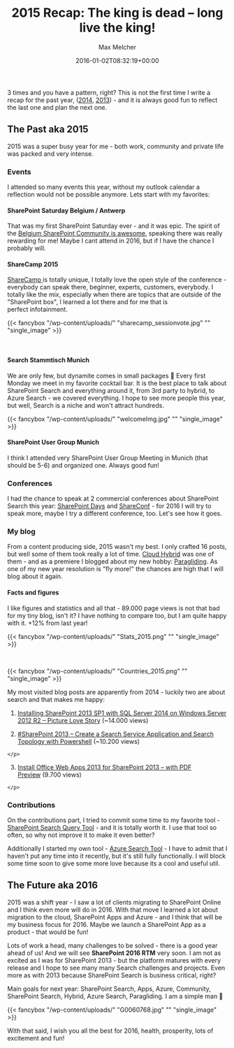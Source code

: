 ﻿---
title: '2015 Recap: The king is dead – long live the king!'
author: Max Melcher
aliases:
   - "/post/2016-01-02-the-king-is-dead-long-live-the-king-2015-recap/"
2016: "01"
type: post
date: 2016-01-02T08:32:19+00:00
url: /2016/01/the-king-is-dead-long-live-the-king-2015-recap/
yourls_shorturl:
  - http://melcher.it/s/6G
categories:
  - Apps
  - Azure
  - Azure Search
  - AzureSearchTool
  - Community
  - Conference
  - Development
  - Hybrid
  - Office 365
  - Search
  - SharePoint 2013
  - SharePoint 2016
  - Uncategorized

---
3 times and you have a pattern, right? This is not the first time I write a recap for the past year, ([2014][1], [2013][2]) - and it is always good fun to reflect the last one and plan the next one.

## The Past aka 2015

2015 was a super busy year for me - both work, community and private life was packed and very intense.

### Events

I attended so many events this year, without my outlook calendar a reflection would not be possible anymore. Lets start with my favorites:

#### SharePoint Saturday Belgium / Antwerp

That was my first SharePoint Saturday ever - and it was epic. The spirit of the [Belgium SharePoint Community is awesome][3], speaking there was really rewarding for me! Maybe I cant attend in 2016, but if I have the chance I probably will.

#### ShareCamp 2015

<a href="http://sharecamp.de/" target="_blank">ShareCamp </a>is totally unique, I totally love the open style of the conference - everybody can speak there, beginner, experts, customers, everybody. I totally like the mix, especially when there are topics that are outside of the "SharePoint box", I learned a lot there and for me that is perfect infotainment.

{{< fancybox "/wp-content/uploads/" "sharecamp_sessionvote.jpg" "" "single_image" >}}

&nbsp;

#### Search Stammtisch Munich

We are only few, but dynamite comes in small packages 🙂 Every first Monday we meet in my favorite cocktail bar. It is the best place to talk about SharePoint Search and everything around it, from 3rd party to hybrid, to Azure Search - we covered everything. I hope to see more people this year, but well, Search is a niche and won't attract hundreds.

{{< fancybox "/wp-content/uploads/" "welcomeImg.jpg" "" "single_image" >}}

#### SharePoint User Group Munich

I think I attended very SharePoint User Group Meeting in Munich (that should be 5-6) and organized one. Always good fun!

### Conferences

I had the chance to speak at 2 commercial conferences about SharePoint Search this year: <a href="http://www.sharepoint-day.de/" target="_blank">SharePoint Days</a> and <a href="http://www.shareconf.de/" target="_blank">ShareConf</a> - for 2016 I will try to speak more, maybe I try a different conference, too. Let's see how it goes.

### My blog

From a content producing side, 2015 wasn't my best. I only crafted 16 posts, but well some of them took really a lot of time. <a href="https://melcher.it/2015/11/cloud-hybrid-search-service-first-experiences/" target="_blank">Cloud Hybrid</a> was one of them - and as a premiere I blogged about my new hobby: <a href="https://melcher.it/2015/10/off-topic-paragliding-performance-training-in-oludeniz-turkey-mount-babadag/" target="_blank">Paragliding</a>. As one of my new year resolution is "fly more!" the chances are high that I will blog about it again.

#### Facts and figures

I like figures and statistics and all that - 89.000 page views is not that bad for my tiny blog, isn't it? I have nothing to compare too, but I am quite happy with it. +12% from last year!

{{< fancybox "/wp-content/uploads/" "Stats_2015.png" "" "single_image" >}}

&nbsp;

{{< fancybox "/wp-content/uploads/" "Countries_2015.png" "" "single_image" >}}

My most visited blog posts are apparently from 2014 - luckily two are about search and that makes me happy:

  1. <a href="https://melcher.it/2014/05/installing-sharepoint-2013-sp1-sql-server-2014-windows-server-2012-r2-picture-love-story/" target="_blank">Installing SharePoint 2013 SP1 with SQL Server 2014 on Windows Server 2012 R2 – Picture Love Story</a> (~14.000 views)
  2. <p class="post-title offset-by-one ">
      <a title="Permanent Link: #SharePoint 2013 – Create a Search Service Application and Search Topology with Powershell" href="https://melcher.it/2012/07/sharepoint-2013-create-a-search-service-application-and-topology-with-powershell/" rel="bookmark">#SharePoint 2013 – Create a Search Service Application and Search Topology with Powershell</a> (~10.200 views)
    </p>

  3. <p class="post-title offset-by-one ">
      <a title="Permanent Link: Install Office Web Apps 2013 for SharePoint 2013 – with PDF Preview" href="https://melcher.it/2013/05/install-office-web-apps-2013-for-sharepoint-2013-with-pdf-preview/" rel="bookmark">Install Office Web Apps 2013 for SharePoint 2013 – with PDF Preview</a> (9.700 views)
    </p>

### Contributions

On the contributions part, I tried to commit some time to my favorite tool - [SharePoint Search Query Tool][4] - and it is totally worth it. I use that tool so often, so why not improve it to make it even better?

Additionally I started my own tool - [Azure Search Tool][5] - I have to admit that I haven't put any time into it recently, but it's still fully functionally. I will block some time soon to give some more love because its a cool and useful util.

## The Future aka 2016

2015 was a shift year - I saw a lot of clients migrating to SharePoint Online and I think even more will do in 2016. With that move I learned a lot about migration to the cloud, SharePoint Apps and Azure - and I think that will be my business focus for 2016. Maybe we launch a SharePoint App as a product - that would be fun!
  
Lots of work a head, many challenges to be solved - there is a good year ahead of us! And we will see **SharePoint 2016 RTM** very soon. I am not as excited as I was for SharePoint 2013 - but the platform matures with every release and I hope to see many many Search challenges and projects. Even more as with 2013 because SharePoint Search is business critical, right?

Main goals for next year: SharePoint Search, Apps, Azure, Community, SharePoint Search, Hybrid, Azure Search, Paragliding. I am a simple man 🙂

{{< fancybox "/wp-content/uploads/" "G0060768.jpg" "" "single_image" >}}

With that said, I wish you all the best for 2016, health, prosperity, lots of excitement and fun!

 [1]: https://melcher.it/2015/01/2014-review/
 [2]: https://melcher.it/2013/12/bye-bye-2013-year-sharepoint/
 [3]: https://melcher.it/2015/04/recap-sharepoint-saturday-2015-in-antwerp-belgium/
 [4]: https://sp2013searchtool.codeplex.com/
 [5]: https://github.com/MaxMelcher/AzureSearchTool
